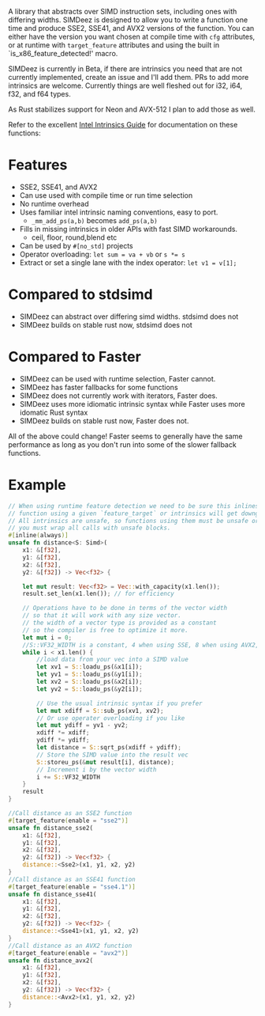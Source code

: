 A library that abstracts over SIMD instruction sets, including ones with differing widths.
SIMDeez is designed to allow you to write a function one time and produce SSE2, SSE41, and AVX2 versions of the function.
You can either have the version you want chosen at compile time with `cfg` attributes, or at runtime with
`target_feature` attributes and using the built in `is_x86_feature_detected!' macro.

SIMDeez is currently in Beta, if there are intrinsics you need that are not currently implemented, create an issue
and I'll add them. PRs to add more intrinsics are welcome. Currently things are well fleshed out for i32, i64, f32, and f64 types.

As Rust stabilizes support for Neon and AVX-512 I plan to add those as well.

Refer to the excellent [Intel Intrinsics Guide](https://software.intel.com/sites/landingpage/IntrinsicsGuide/#) for documentation on these functions:

# Features

* SSE2, SSE41, and AVX2 
* Can use used with compile time or run time selection
* No runtime overhead
* Uses familiar intel intrinsic naming conventions, easy to port. 
  * `_mm_add_ps(a,b)` becomes `add_ps(a,b)`
* Fills in missing intrinsics in older APIs with fast SIMD workarounds. 
  * ceil, floor, round,blend etc
* Can be used by `#[no_std]` projects
* Operator overloading: `let sum = va + vb` or `s *= s`
* Extract or set a single lane with the index operator: `let v1 = v[1];`

# Compared to stdsimd

* SIMDeez can abstract over differing simd widths. stdsimd does not
* SIMDeez builds on stable rust now, stdsimd does not

# Compared to Faster

* SIMDeez can be used with runtime selection, Faster cannot.
* SIMDeez has faster fallbacks for some functions
* SIMDeez does not currently work with iterators, Faster does.
* SIMDeez uses more idiomatic intrinsic syntax while Faster uses more idomatic Rust syntax
* SIMDeez builds on stable rust now, Faster does not.

All of the above could change! Faster seems to generally have the same
performance as long as you don't run into some of the slower fallback functions.


# Example

```rust
// When using runtime feature detection we need to be sure this inlines into each specific
// function using a given `feature_target` or intrinsics will get downgraded
// All intrinsics are unsafe, so functions using them must be unsafe or 
// you must wrap all calls with unsafe blocks.
#[inline(always)]
unsafe fn distance<S: Simd>(
    x1: &[f32], 
    y1: &[f32], 
    x2: &[f32], 
    y2: &[f32]) -> Vec<f32> {

    let mut result: Vec<f32> = Vec::with_capacity(x1.len());
    result.set_len(x1.len()); // for efficiency

    // Operations have to be done in terms of the vector width
    // so that it will work with any size vector.
    // the width of a vector type is provided as a constant
    // so the compiler is free to optimize it more.
    let mut i = 0;
    //S::VF32_WIDTH is a constant, 4 when using SSE, 8 when using AVX2, etc
    while i < x1.len() {
        //load data from your vec into a SIMD value
        let xv1 = S::loadu_ps(&x1[i]);
        let yv1 = S::loadu_ps(&y1[i]);
        let xv2 = S::loadu_ps(&x2[i]);
        let yv2 = S::loadu_ps(&y2[i]);

        // Use the usual intrinsic syntax if you prefer
        let mut xdiff = S::sub_ps(xv1, xv2);
        // Or use operater overloading if you like
        let mut ydiff = yv1 - yv2;
        xdiff *= xdiff;
        ydiff *= ydiff;
        let distance = S::sqrt_ps(xdiff + ydiff);
        // Store the SIMD value into the result vec
        S::storeu_ps(&mut result[i], distance);
        // Increment i by the vector width
        i += S::VF32_WIDTH
    }
    result
}

//Call distance as an SSE2 function
#[target_feature(enable = "sse2")]
unsafe fn distance_sse2(
    x1: &[f32], 
    y1: &[f32], 
    x2: &[f32], 
    y2: &[f32]) -> Vec<f32> {
    distance::<Sse2>(x1, y1, x2, y2)
}
//Call distance as an SSE41 function
#[target_feature(enable = "sse4.1")]
unsafe fn distance_sse41(
    x1: &[f32], 
    y1: &[f32], 
    x2: &[f32], 
    y2: &[f32]) -> Vec<f32> {
    distance::<Sse41>(x1, y1, x2, y2)
}
//Call distance as an AVX2 function
#[target_feature(enable = "avx2")]
unsafe fn distance_avx2(
    x1: &[f32], 
    y1: &[f32], 
    x2: &[f32], 
    y2: &[f32]) -> Vec<f32> {
    distance::<Avx2>(x1, y1, x2, y2)
}
```
